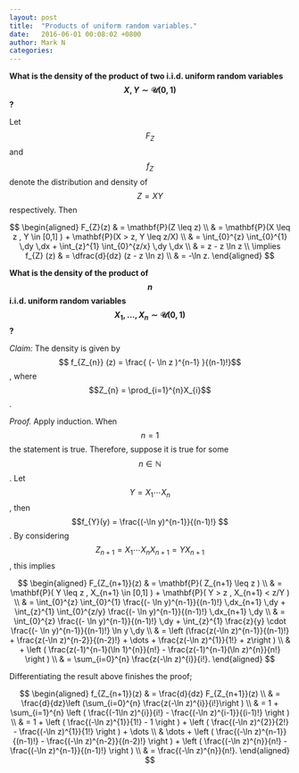 ```yaml
---
layout: post
title:  "Products of uniform random variables."
date:   2016-06-01 00:08:02 +0800
author: Mark N
categories:
---
```


**What is the density of the product of two i.i.d. uniform random variables $$X, Y \sim \mathcal{U}(0,1)$$?**

Let $$F_{Z}$$ and $$f_{Z}$$ denote the distribution and density of $$Z = XY$$ respectively. Then

$$ 
\begin{aligned}
F_{Z}(z) & = \mathbf{P}(Z \leq z) \\
& = \mathbf{P}(X \leq z , Y \in [0,1] ) + \mathbf{P}(X > z, Y \leq z/X) \\
& = \int_{0}^{z} \int_{0}^{1} \,dy \,dx + \int_{z}^{1} \int_{0}^{z/x} \,dy \,dx \\
& = z - z \ln z \\
\implies f_{Z} (z) 
& = \dfrac{d}{dz} (z - z \ln z) \\
& = -\ln z.
\end{aligned} 
$$

**What is the density of the product of $$n$$ i.i.d. uniform random variables $$X_{1}, \dots,X_{n} \sim \mathcal{U}(0,1)$$?**

*Claim:* The density is given by $$ f_{Z_{n}} (z) = \frac{ (- \ln z )^{n-1} }{(n-1)!}$$, where $$Z_{n} = \prod_{i=1}^{n}X_{i}$$.

*Proof.* Apply induction. When $$n = 1$$ the statement is true. Therefore, suppose it is true for some $$ n \in \mathbb{N} $$. Let $$Y = X_{1} \cdots X_{n}$$, then $$f_{Y}(y) = \frac{(-\ln y)^{n-1}}{(n-1)!} $$. By considering $$Z_{n+1} = X_{1} \cdots X_{n}X_{n+1} = Y X_{n+1}$$, this implies

$$
\begin{aligned}
F_{Z_{n+1}}(z) & = \mathbf{P}( Z_{n+1} \leq z ) \\
& = \mathbf{P}( Y \leq z , X_{n+1} \in [0,1] ) + \mathbf{P}( Y > z , X_{n+1} < z/Y ) \\
& = \int_{0}^{z} \int_{0}^{1} \frac{(- \ln y)^{n-1}}{(n-1)!} \,dx_{n+1} \,dy + \int_{z}^{1} \int_{0}^{z/y} \frac{(- \ln y)^{n-1}}{(n-1)!} \,dx_{n+1} \,dy \\
& = \int_{0}^{z} \frac{(- \ln y)^{n-1}}{(n-1)!} \,dy + \int_{z}^{1} \frac{z}{y} \cdot \frac{(- \ln y)^{n-1}}{(n-1)!} \ln y \,dy \\
& = \left (\frac{z(-\ln z)^{n-1}}{(n-1)!} + \frac{z(-\ln z)^{n-2}}{(n-2)!} + \dots + \frac{z(-\ln z)^{1}}{1!} + z\right ) \\
& + \left ( \frac{z(-1)^{n-1}(\ln 1)^{n}}{n!} - \frac{z(-1)^{n-1}(\ln z)^{n}}{n!} \right ) \\
& = \sum_{i=0}^{n} \frac{z(-\ln z)^{i}}{i!}.
\end{aligned} 
$$

Differentiating the result above finishes the proof;

$$ 
\begin{aligned}
f_{Z_{n+1}}(z) & = \frac{d}{dz} F_{Z_{n+1}}(z) \\
& = \frac{d}{dz}\left (\sum_{i=0}^{n} \frac{z(-\ln z)^{i}}{i!}\right ) \\
& = 1 + \sum_{i=1}^{n} \left ( \frac{(-1\ln z)^{i}}{i!} - \frac{(-\ln z)^{i-1}}{(i-1)!} \right ) \\
& = 1 + \left ( \frac{(-\ln z)^{1}}{1!} - 1 \right ) + \left ( \frac{(-\ln z)^{2}}{2!} - \frac{(-\ln z)^{1}}{1!} \right ) + \dots \\
& \dots + \left ( \frac{(-\ln z)^{n-1}}{(n-1)!} - \frac{(-\ln z)^{n-2}}{(n-2)!} \right ) + \left ( \frac{(-\ln z)^{n}}{n!} - \frac{(-\ln z)^{n-1}}{(n-1)!} \right ) \\
& = \frac{(-\ln z)^{n}}{n!}.
\end{aligned} 
$$